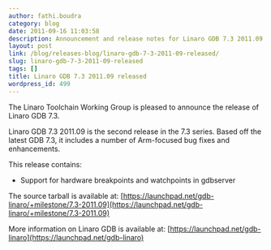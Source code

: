 ```yaml
---
author: fathi.boudra
category: blog
date: 2011-09-16 11:03:58
description: Announcement and release notes for Linaro GDB 7.3 2011.09
layout: post
link: /blog/releases-blog/linaro-gdb-7-3-2011-09-released/
slug: linaro-gdb-7-3-2011-09-released
tags: []
title: Linaro GDB 7.3 2011.09 released
wordpress_id: 499
---
```


The Linaro Toolchain Working Group is pleased to announce the release of Linaro GDB 7.3.

Linaro GDB 7.3 2011.09 is the second release in the 7.3 series. Based off the latest GDB 7.3, it includes a number of Arm-focused bug fixes and enhancements.

This release contains:

- Support for hardware breakpoints and watchpoints in gdbserver

The source tarball is available at:
[https://launchpad.net/gdb-linaro/+milestone/7.3-2011.09](https://launchpad.net/gdb-linaro/+milestone/7.3-2011.09)

More information on Linaro GDB is available at:
[https://launchpad.net/gdb-linaro](https://launchpad.net/gdb-linaro)